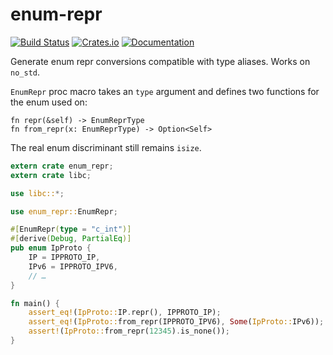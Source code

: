 # enum-repr

[![Build Status](https://travis-ci.org/dmnsafonov/enum-repr.svg?branch=master)](https://travis-ci.org/dmnsafonov/enum-repr)
[![Crates.io](https://img.shields.io/crates/v/enum-repr.svg)](https://crates.io/crates/enum-repr)
[![Documentation](https://docs.rs/enum-repr/badge.svg)](https://docs.rs/enum-repr)

Generate enum repr conversions compatible with type aliases.  Works on `no_std`.

`EnumRepr` proc macro takes an `type` argument and defines two functions
for the enum used on:
```
fn repr(&self) -> EnumReprType
fn from_repr(x: EnumReprType) -> Option<Self>
```
The real enum discriminant still remains `isize`.

```rust
extern crate enum_repr;
extern crate libc;

use libc::*;

use enum_repr::EnumRepr;

#[EnumRepr(type = "c_int")]
#[derive(Debug, PartialEq)]
pub enum IpProto {
    IP = IPPROTO_IP,
    IPv6 = IPPROTO_IPV6,
    // …
}

fn main() {
    assert_eq!(IpProto::IP.repr(), IPPROTO_IP);
    assert_eq!(IpProto::from_repr(IPPROTO_IPV6), Some(IpProto::IPv6));
    assert!(IpProto::from_repr(12345).is_none());
}
```

